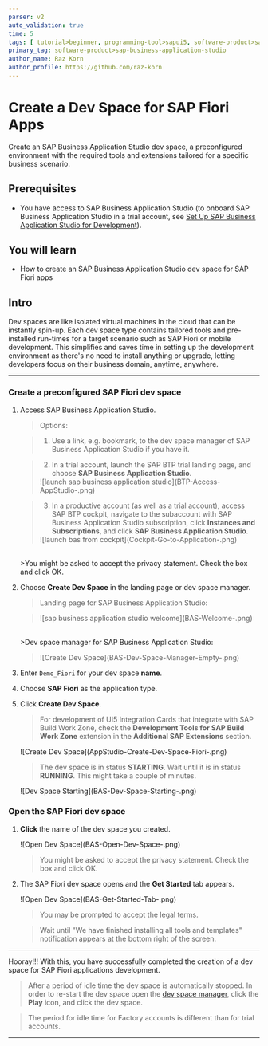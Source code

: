 ```yaml
---
parser: v2
auto_validation: true
time: 5
tags: [ tutorial>beginner, programming-tool>sapui5, software-product>sap-fiori, software-product>sap-business-technology-platform, software-product>sap-btp--cloud-foundry-environment]
primary_tag: software-product>sap-business-application-studio
author_name: Raz Korn
author_profile: https://github.com/raz-korn
---
```


# Create a Dev Space for SAP Fiori Apps
<!-- description --> Create an SAP Business Application Studio dev space, a preconfigured environment with the required tools and extensions tailored for a specific business scenario.

## Prerequisites
  - You have access to SAP Business Application Studio (to onboard SAP Business Application Studio in a trial account, see [Set Up SAP Business Application Studio for Development](appstudio-onboarding)). 


## You will learn
  - How to create an SAP Business Application Studio dev space for SAP Fiori apps

## Intro
Dev spaces are like isolated virtual machines in the cloud that can be instantly spin-up. Each dev space type contains tailored tools and pre-installed run-times for a target scenario such as SAP Fiori or mobile development. This simplifies and saves time in setting up the development environment as there's no need to install anything or upgrade, letting developers focus on their business domain, anytime, anywhere.

---

### Create a preconfigured SAP Fiori dev space


1. Access SAP Business Application Studio.

    >Options:

    >1. Use a link, e.g. bookmark, to the dev space manager of SAP Business Application Studio if you have it.

    >2. In a trial account, launch the SAP BTP trial landing page, and choose **SAP Business Application Studio**.
    ><!-- border -->![launch sap business application studio](BTP-Access-AppStudio-.png)

    >3. In a productive account (as well as a trial account), access SAP BTP cockpit, navigate to the subaccount with SAP Business Application Studio subscription, click **Instances and Subscriptions**, and click **SAP Business Application Studio**.
    ><!-- border -->![launch bas from cockpit](Cockpit-Go-to-Application-.png)

    <br>
    >You might be asked to accept the privacy statement. Check the box and click OK.


2. Choose **Create Dev Space** in the landing page or dev space manager.

    >Landing page for SAP Business Application Studio:

    ><!-- border -->![sap business application studio welcome](BAS-Welcome-.png)

    <br>
    >Dev space manager for SAP Business Application Studio:

    ><!-- border -->![Create Dev Space](BAS-Dev-Space-Manager-Empty-.png)

2. Enter `Demo_Fiori` for your dev space **name**.

3. Choose **SAP Fiori** as the application type.

4. Click **Create Dev Space**.

    >For development of UI5 Integration Cards that integrate with SAP Build Work Zone, check the **Development Tools for SAP Build Work Zone** extension in the **Additional SAP Extensions** section.

    <!-- border -->![Create Dev Space](AppStudio-Create-Dev-Space-Fiori-.png)

    >The dev space is in status **STARTING**. Wait until it is in status **RUNNING**. This might take a couple of minutes.

    <!-- border -->![Dev Space Starting](BAS-Dev-Space-Starting-.png)



### Open the SAP Fiori dev space


1. **Click** the name of the dev space you created.

    <!-- border -->![Open Dev Space](BAS-Open-Dev-Space-.png)

    >You might be asked to accept the privacy statement. Check the box and click OK.


2. The SAP Fiori dev space opens and the **Get Started** tab appears.

    <!-- border -->![Open Dev Space](BAS-Get-Started-Tab-.png)

    >You may be prompted to accept the legal terms.

    >Wait until "We have finished installing all tools and templates" notification appears at the bottom right of the screen.



---

Hooray!!! With this, you have successfully completed the creation of a dev space for SAP Fiori applications development.

>After a period of idle time the dev space is automatically stopped. In order to re-start the dev space open the [dev space manager](https://triallink.eu10.trial.applicationstudio.cloud.sap/), click the **Play** icon, and click the dev space.

>The period for idle time for Factory accounts is different than for trial accounts.

---
